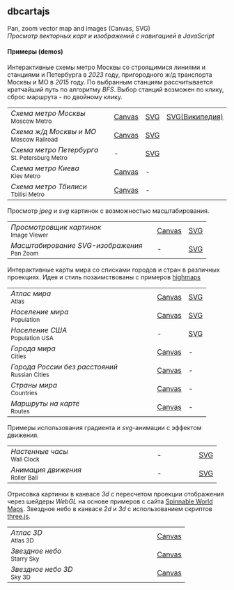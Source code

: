 ## dbcartajs

Pan, zoom vector map and images (Canvas, SVG)<br>
*Просмотр векторных карт и изображений с навигацией в JavaScript*

#### Примеры (demos)

Интерактивные схемы метро Москвы со строящимися линиями и станциями и Петербурга в <i>2023</i> году, 
пригородного ж/д транспорта Москвы и МО в <i>2015</i> году.
По выбранным станциям рассчитывается кратчайший путь по алгоритму <i>BFS</i>.
Выбор станций возможен по клику, сброс маршрута - по двойному клику.

<table>
 <tr>
  <td width="320px"> <i>Схема метро Москвы</i><br><sup>Moscow Metro</sup> </td>
  <td> <a href="https://egaxegax.github.io/dbcartajs/mosmetro.html"> Canvas </a> </td>
  <td> <a href="https://egaxegax.github.io/dbcartajs/svg/mosmetro.html"> SVG </a> </td>
  <td> <a href="https://egaxegax.github.io/dbcartajs/svg/mosmetro2.html"> SVG(Википедия) </a> </td>
 </tr>
 <tr>
  <td> <i>Схема ж/д Москвы и МО</i><br><sup>Moscow Railroad</sup> </td>
  <td> <a href="https://egaxegax.github.io/dbcartajs/mosrails.html"> Canvas </a> </td>
  <td colspan=2> <a href="https://egaxegax.github.io/dbcartajs/svg/mosrails.html"> SVG </a> </td>
 </tr>
 <tr>
  <td> <i>Схема метро Петербурга</i><br><sup>St. Petersburg Metro</sup> </td>
  <td> - </td>
  <td colspan=2> <a href="https://egaxegax.github.io/dbcartajs/svg/metrospb.html"> SVG </a> </td>
 </tr>
 <tr>
  <td> <i>Схема метро Киева</i><br><sup>Kiev Metro</sup> </td>
  <td> <a href="https://egaxegax.github.io/dbcartajs/metro-kiev.html"> Canvas </a> </td>
  <td colspan=2> - </td> 
 </tr>
 <tr>
  <td> <i>Схема метро Тбилиси</i><br><sup>Tbilisi Metro</sup> </td>
  <td> <a href="https://egaxegax.github.io/dbcartajs/metro-tbilisi.html"> Canvas </a> </td>
  <td colspan=2> - </td>
 </tr>
</table>

Просмотр *jpeg* и *svg* картинок с возможностью масштабирования.

<table>
 <tr>
  <td width="320px"> <i>Просмотровщик картинок</i><br><sup>Image Viewer</sup> </td>
  <td> <a href="https://egaxegax.github.io/dbcartajs/imgviewer.html"> Canvas </a> </td>
  <td> <a href="https://egaxegax.github.io/dbcartajs/svg/imgviewer.html"> SVG </a> </td>
 </tr>
 <tr>
  <td> <i>Масштабирование SVG-изображения</i><br><sup>Pan Zoom</sup> </td>
  <td> - </td>
  <td> <a href="https://egaxegax.github.io/dbcartajs/svg/panzoom.html"> SVG </a> </td>
 </tr>
</table>

Интерактивные карты мира со списками городов и стран в различных проекциях. 
Идея и стиль позаимствованы с примеров <a href="http://www.highcharts.com/maps/demo">highmaps</a> 

<table>
 <tr>
  <td width="320px"> <i>Атлас мира</i><br><sup>Atlas</sup> </td>
  <td> <a href="https://egaxegax.github.io/dbcartajs/atlas.html"> Canvas </a> </td>
  <td> <a href="https://egaxegax.github.io/dbcartajs/svg/atlas.html"> SVG </a> </td>
 </tr>
 <tr>
  <td> <i>Население мира</i><br><sup>Population</sup> </td>
  <td> <a href="https://egaxegax.github.io/dbcartajs/usemap.html"> Canvas </a> </td>
  <td> <a href="https://egaxegax.github.io/dbcartajs/svg/usemap.html"> SVG </a> </td>
 </tr>
 <tr>
  <td> <i>Население США</i><br><sup>Population USA</sup> </td>
  <td> - </td>
  <td> <a href="https://egaxegax.github.io/dbcartajs/svg/us.html"> SVG </a> </td>
 </tr>
 <tr>
  <td> <i>Города мира</i><br><sup>Cities</sup> </td>
  <td> <a href="https://egaxegax.github.io/dbcartajs/cities.html"> Canvas </a> </td>
  <td> - </td>
 </tr>
 <tr>
  <td> <i>Города России без расстояний</i><br><sup>Russian Cities</sup> </td>
  <td> <a href="https://egaxegax.github.io/dbcartajs/russ.html"> Canvas </a> </td>
  <td> - </td>
 </tr>
 <tr>
  <td> <i>Страны мира</i><br><sup>Countries</sup> </td>
  <td> <a href="https://egaxegax.github.io/dbcartajs/countries.html"> Canvas </a> </td>
  <td> - </td>
 </tr>
 <tr>
  <td> <i>Маршруты на карте</i><br><sup>Routes</sup> </td>
  <td> <a href="https://egaxegax.github.io/dbcartajs/merc.html"> Canvas </a> </td>
  <td> - </td>
 </tr>
</table>

Примеры использования градиента и *svg*-анимации с эффектом движения.

<table>
 <tr>
  <td width="320px"> <i>Настенные часы</i><br><sup>Wall Clock</sup> </td>
  <td> - </td>
  <td> <a href="https://egaxegax.github.io/dbcartajs/svg/clock.html"> SVG </a> </td>
 </tr>
 <tr>
  <td> <i>Анимация движения</i><br><sup>Roller Ball</sup> </td>
  <td width="80px"> - </td>
  <td> <a href="https://egaxegax.github.io/dbcartajs/svg/rollerball.html"> SVG </a> </td>
 </tr>
</table>

Отрисовка картинки в канвасе <i>3d</i> с пересчетом проекции отображения через шейдеры <i>WebGL</i> на основе примеров с сайта <a href="http://vcg.isti.cnr.it/~tarini/spinnableworldmaps/">Spinnable World Maps</a>. 
Звездное небо в канвасе <i>2d</i> и <i>3d</i> с использованием скриптов <a href="https://github.com/mrdoob/three.js">three.js</a>.

<table>
 <tr>
  <td width="320px"> <i>Атлас 3D</i><br><sup>Atlas 3D</sup> </td>
  <td> <a href="https://egaxegax.github.io/dbcartajs/map3d.html"> Canvas </a> </td>
 </tr>
 <tr>
  <td> <i>Звездное небо</i><br><sup>Starry Sky</sup> </td>
  <td> <a href="https://egaxegax.github.io/dbcartajs/starry.html"> Canvas </a> </td>
 </tr>
 <tr>
  <td> <i>Звездное небо 3D</i><br><sup>Sky 3D</sup> </td>
  <td> <a href="https://egaxegax.github.io/dbcartajs/sky3d.html"> Canvas </a> </td>
 </tr>
</table>

